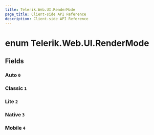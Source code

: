 ```yaml
---
title: Telerik.Web.UI.RenderMode
page_title: Client-side API Reference
description: Client-side API Reference
---
```


# enum Telerik.Web.UI.RenderMode

## Fields

### Auto `0`

### Classic `1`

### Lite `2`

### Native `3`

### Mobile `4`


